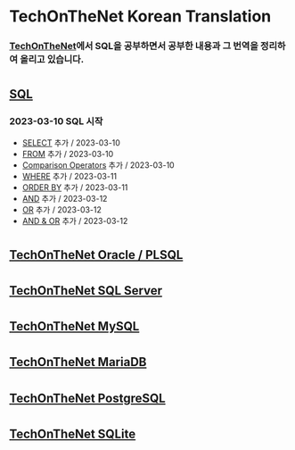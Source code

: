 # TechOnTheNet Korean Translation

### [TechOnTheNet](https://www.techonthenet.com/index.php)에서 SQL을 공부하면서 공부한 내용과 그 번역을 정리하여 올리고 있습니다.
#
## [SQL](https://github.com/riz-jeong/TechOnTheNet-Korean-Translation/tree/main/SQL)
### 2023-03-10 SQL 시작
- [SELECT](https://github.com/riz-jeong/TechOnTheNet-Korean-Translation/blob/main/SQL/SELECT.md) 추가 / 2023-03-10
- [FROM](https://github.com/riz-jeong/TechOnTheNet-Korean-Translation/blob/main/SQL/FROM.md) 추가 / 2023-03-10
- [Comparison Operators](https://github.com/riz-jeong/TechOnTheNet-Korean-Translation/blob/main/SQL/Comparison_Operators.md) 추가 / 2023-03-10
- [WHERE](https://github.com/riz-jeong/TechOnTheNet-Korean-Translation/blob/main/SQL/WHERE.md) 추가 / 2023-03-11
- [ORDER BY](https://github.com/riz-jeong/TechOnTheNet-Korean-Translation/blob/main/SQL/ORDER_BY.md) 추가 / 2023-03-11
- [AND](https://github.com/riz-jeong/TechOnTheNet-Korean-Translation/blob/main/SQL/AND.md) 추가 / 2023-03-12
- [OR](https://github.com/riz-jeong/TechOnTheNet-Korean-Translation/blob/main/SQL/OR.md) 추가 / 2023-03-12
- [AND & OR](https://github.com/riz-jeong/TechOnTheNet-Korean-Translation/blob/main/SQL/AND_OR.md) 추가 / 2023-03-12
#
## [TechOnTheNet Oracle / PLSQL](https://www.techonthenet.com/oracle/index.php)
#
## [TechOnTheNet SQL Server](https://www.techonthenet.com/sql_server/index.php)
#
## [TechOnTheNet MySQL](https://www.techonthenet.com/mysql/index.php)
#
## [TechOnTheNet MariaDB](https://www.techonthenet.com/mariadb/index.php)
#
## [TechOnTheNet PostgreSQL](https://www.techonthenet.com/postgresql/index.php)
#
## [TechOnTheNet SQLite](https://www.techonthenet.com/sqlite/index.php)